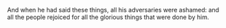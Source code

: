 And when he had said these things, all his adversaries were ashamed: and all the people rejoiced for all the glorious things that were done by him.
